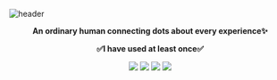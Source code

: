 ![header](https://capsule-render.vercel.app/api?type=waving&color=gradient&height=300&section=header&text=ExyKnox&fontSize=90&animation=fadeIn)

<p align="center" style="font-size=40px;">
    <Strong>An ordinary human connecting dots about every experience✨</Strong><br>
</p>

<p align="center">
    <Strong>✅I have used at least once✅</Strong><br>
</p>

<p align="center"> 
<img src="https://img.shields.io/badge/Arduino-00979D?style=for-the-badge&logo=Arduino&logoColor=FFFFFF"></a> 
<img src="https://img.shields.io/badge/C++-00599C?style=for-the-badge&logo=C%2B%2B&logoColor=FFFFFF"></a> 
<img src="https://img.shields.io/badge/python-3776AB?style=for-the-badge&logo=Python&logoColor=FFFFFF"></a> 
<img src="https://img.shields.io/badge/JS-F7DF1E?style=for-the-badge&logo=Javascript&logoColor=FFFFFF"></a> 
</p>
